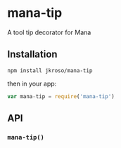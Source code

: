 # mana-tip

A tool tip decorator for Mana

## Installation

`npm install jkroso/mana-tip`

then in your app:

```js
var mana-tip = require('mana-tip')
```

## API

### `mana-tip()`

